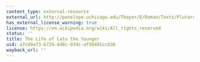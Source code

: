 ```yaml
---
content_type: external-resource
external_url: http://penelope.uchicago.edu/Thayer/E/Roman/Texts/Plutarch/Lives/Cato_Minor*.html
has_external_license_warning: true
license: https://en.wikipedia.org/wiki/All_rights_reserved
status: ''
title: The Life of Cato the Younger
uid: a7cd9af3-b726-4d8c-934c-af50491cc636
wayback_url: ''
---
```

